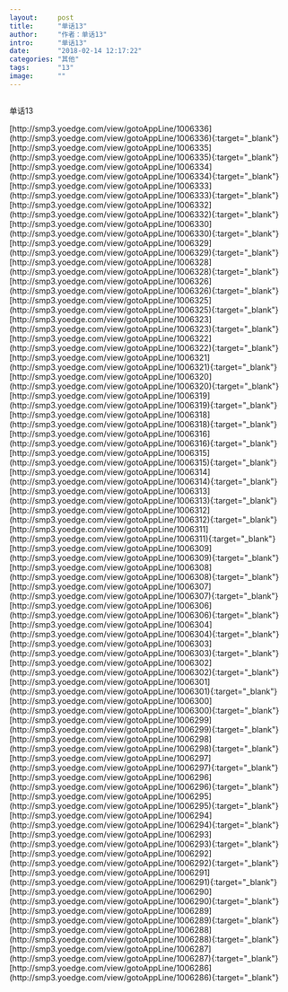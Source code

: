 ```yaml
---
layout:     post
title:      "单话13"
author:     "作者：单话13"
intro:      "单话13"
date:       "2018-02-14 12:17:22"
categories: "其他"
tags:       "13"
image:      ""
---
```

<div style="text-align: center">
<p><img src=""/></p>
</div>
<p class="post-meta">
<span>单话13</span>
</p>
[http://smp3.yoedge.com/view/gotoAppLine/1006336](http://smp3.yoedge.com/view/gotoAppLine/1006336){:target="_blank"}
[http://smp3.yoedge.com/view/gotoAppLine/1006335](http://smp3.yoedge.com/view/gotoAppLine/1006335){:target="_blank"}
[http://smp3.yoedge.com/view/gotoAppLine/1006334](http://smp3.yoedge.com/view/gotoAppLine/1006334){:target="_blank"}
[http://smp3.yoedge.com/view/gotoAppLine/1006333](http://smp3.yoedge.com/view/gotoAppLine/1006333){:target="_blank"}
[http://smp3.yoedge.com/view/gotoAppLine/1006332](http://smp3.yoedge.com/view/gotoAppLine/1006332){:target="_blank"}
[http://smp3.yoedge.com/view/gotoAppLine/1006330](http://smp3.yoedge.com/view/gotoAppLine/1006330){:target="_blank"}
[http://smp3.yoedge.com/view/gotoAppLine/1006329](http://smp3.yoedge.com/view/gotoAppLine/1006329){:target="_blank"}
[http://smp3.yoedge.com/view/gotoAppLine/1006328](http://smp3.yoedge.com/view/gotoAppLine/1006328){:target="_blank"}
[http://smp3.yoedge.com/view/gotoAppLine/1006326](http://smp3.yoedge.com/view/gotoAppLine/1006326){:target="_blank"}
[http://smp3.yoedge.com/view/gotoAppLine/1006325](http://smp3.yoedge.com/view/gotoAppLine/1006325){:target="_blank"}
[http://smp3.yoedge.com/view/gotoAppLine/1006323](http://smp3.yoedge.com/view/gotoAppLine/1006323){:target="_blank"}
[http://smp3.yoedge.com/view/gotoAppLine/1006322](http://smp3.yoedge.com/view/gotoAppLine/1006322){:target="_blank"}
[http://smp3.yoedge.com/view/gotoAppLine/1006321](http://smp3.yoedge.com/view/gotoAppLine/1006321){:target="_blank"}
[http://smp3.yoedge.com/view/gotoAppLine/1006320](http://smp3.yoedge.com/view/gotoAppLine/1006320){:target="_blank"}
[http://smp3.yoedge.com/view/gotoAppLine/1006319](http://smp3.yoedge.com/view/gotoAppLine/1006319){:target="_blank"}
[http://smp3.yoedge.com/view/gotoAppLine/1006318](http://smp3.yoedge.com/view/gotoAppLine/1006318){:target="_blank"}
[http://smp3.yoedge.com/view/gotoAppLine/1006316](http://smp3.yoedge.com/view/gotoAppLine/1006316){:target="_blank"}
[http://smp3.yoedge.com/view/gotoAppLine/1006315](http://smp3.yoedge.com/view/gotoAppLine/1006315){:target="_blank"}
[http://smp3.yoedge.com/view/gotoAppLine/1006314](http://smp3.yoedge.com/view/gotoAppLine/1006314){:target="_blank"}
[http://smp3.yoedge.com/view/gotoAppLine/1006313](http://smp3.yoedge.com/view/gotoAppLine/1006313){:target="_blank"}
[http://smp3.yoedge.com/view/gotoAppLine/1006312](http://smp3.yoedge.com/view/gotoAppLine/1006312){:target="_blank"}
[http://smp3.yoedge.com/view/gotoAppLine/1006311](http://smp3.yoedge.com/view/gotoAppLine/1006311){:target="_blank"}
[http://smp3.yoedge.com/view/gotoAppLine/1006309](http://smp3.yoedge.com/view/gotoAppLine/1006309){:target="_blank"}
[http://smp3.yoedge.com/view/gotoAppLine/1006308](http://smp3.yoedge.com/view/gotoAppLine/1006308){:target="_blank"}
[http://smp3.yoedge.com/view/gotoAppLine/1006307](http://smp3.yoedge.com/view/gotoAppLine/1006307){:target="_blank"}
[http://smp3.yoedge.com/view/gotoAppLine/1006306](http://smp3.yoedge.com/view/gotoAppLine/1006306){:target="_blank"}
[http://smp3.yoedge.com/view/gotoAppLine/1006304](http://smp3.yoedge.com/view/gotoAppLine/1006304){:target="_blank"}
[http://smp3.yoedge.com/view/gotoAppLine/1006303](http://smp3.yoedge.com/view/gotoAppLine/1006303){:target="_blank"}
[http://smp3.yoedge.com/view/gotoAppLine/1006302](http://smp3.yoedge.com/view/gotoAppLine/1006302){:target="_blank"}
[http://smp3.yoedge.com/view/gotoAppLine/1006301](http://smp3.yoedge.com/view/gotoAppLine/1006301){:target="_blank"}
[http://smp3.yoedge.com/view/gotoAppLine/1006300](http://smp3.yoedge.com/view/gotoAppLine/1006300){:target="_blank"}
[http://smp3.yoedge.com/view/gotoAppLine/1006299](http://smp3.yoedge.com/view/gotoAppLine/1006299){:target="_blank"}
[http://smp3.yoedge.com/view/gotoAppLine/1006298](http://smp3.yoedge.com/view/gotoAppLine/1006298){:target="_blank"}
[http://smp3.yoedge.com/view/gotoAppLine/1006297](http://smp3.yoedge.com/view/gotoAppLine/1006297){:target="_blank"}
[http://smp3.yoedge.com/view/gotoAppLine/1006296](http://smp3.yoedge.com/view/gotoAppLine/1006296){:target="_blank"}
[http://smp3.yoedge.com/view/gotoAppLine/1006295](http://smp3.yoedge.com/view/gotoAppLine/1006295){:target="_blank"}
[http://smp3.yoedge.com/view/gotoAppLine/1006294](http://smp3.yoedge.com/view/gotoAppLine/1006294){:target="_blank"}
[http://smp3.yoedge.com/view/gotoAppLine/1006293](http://smp3.yoedge.com/view/gotoAppLine/1006293){:target="_blank"}
[http://smp3.yoedge.com/view/gotoAppLine/1006292](http://smp3.yoedge.com/view/gotoAppLine/1006292){:target="_blank"}
[http://smp3.yoedge.com/view/gotoAppLine/1006291](http://smp3.yoedge.com/view/gotoAppLine/1006291){:target="_blank"}
[http://smp3.yoedge.com/view/gotoAppLine/1006290](http://smp3.yoedge.com/view/gotoAppLine/1006290){:target="_blank"}
[http://smp3.yoedge.com/view/gotoAppLine/1006289](http://smp3.yoedge.com/view/gotoAppLine/1006289){:target="_blank"}
[http://smp3.yoedge.com/view/gotoAppLine/1006288](http://smp3.yoedge.com/view/gotoAppLine/1006288){:target="_blank"}
[http://smp3.yoedge.com/view/gotoAppLine/1006287](http://smp3.yoedge.com/view/gotoAppLine/1006287){:target="_blank"}
[http://smp3.yoedge.com/view/gotoAppLine/1006286](http://smp3.yoedge.com/view/gotoAppLine/1006286){:target="_blank"}


